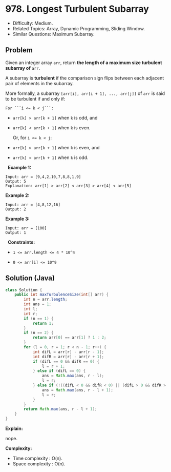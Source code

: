 # 978. Longest Turbulent Subarray

- Difficulty: Medium.
- Related Topics: Array, Dynamic Programming, Sliding Window.
- Similar Questions: Maximum Subarray.

## Problem

Given an integer array ```arr```, return **the length of a maximum size turbulent subarray of** ```arr```.

A subarray is **turbulent** if the comparison sign flips between each adjacent pair of elements in the subarray.

More formally, a subarray ```[arr[i], arr[i + 1], ..., arr[j]]``` of ```arr``` is said to be turbulent if and only if:


	For ```i <= k < j```:

	
		
- ```arr[k] > arr[k + 1]``` when ```k``` is odd, and
		
- ```arr[k] < arr[k + 1]``` when ```k``` is even.
	
	
	Or, for ```i <= k < j```:
	
		
- ```arr[k] > arr[k + 1]``` when ```k``` is even, and
		
- ```arr[k] < arr[k + 1]``` when ```k``` is odd.
	
	


 
**Example 1:**

```
Input: arr = [9,4,2,10,7,8,8,1,9]
Output: 5
Explanation: arr[1] > arr[2] < arr[3] > arr[4] < arr[5]
```

**Example 2:**

```
Input: arr = [4,8,12,16]
Output: 2
```

**Example 3:**

```
Input: arr = [100]
Output: 1
```

 
**Constraints:**


	
- ```1 <= arr.length <= 4 * 10^4```
	
- ```0 <= arr[i] <= 10^9```



## Solution (Java)

```java
class Solution {
    public int maxTurbulenceSize(int[] arr) {
        int n = arr.length;
        int ans = 1;
        int l;
        int r;
        if (n == 1) {
            return 1;
        }
        if (n == 2) {
            return arr[0] == arr[1] ? 1 : 2;
        }
        for (l = 0, r = 1; r < n - 1; r++) {
            int difL = arr[r] - arr[r - 1];
            int difR = arr[r] - arr[r + 1];
            if (difL == 0 && difR == 0) {
                l = r + 1;
            } else if (difL == 0) {
                ans = Math.max(ans, r - l);
                l = r;
            } else if (!((difL < 0 && difR < 0) || (difL > 0 && difR > 0))) {
                ans = Math.max(ans, r - l + 1);
                l = r;
            }
        }
        return Math.max(ans, r - l + 1);
    }
}
```

**Explain:**

nope.

**Complexity:**

* Time complexity : O(n).
* Space complexity : O(n).
